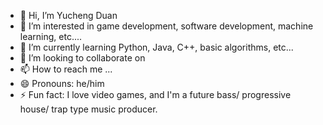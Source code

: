 - 👋 Hi, I’m Yucheng Duan
- 👀 I’m interested in game development, software development, machine learning, etc....
- 🌱 I’m currently learning Python, Java, C++, basic algorithms, etc...
- 💞️ I’m looking to collaborate on 
- 📫 How to reach me ...
- 😄 Pronouns: he/him
- ⚡ Fun fact: I love video games, and I'm a future bass/ progressive house/ trap type music producer.

<!---
EthanDuan05/EthanDuan05 is a ✨ special ✨ repository because its `README.md` (this file) appears on your GitHub profile.
You can click the Preview link to take a look at your changes.
--->
